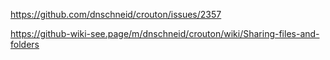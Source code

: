 https://github.com/dnschneid/crouton/issues/2357

https://github-wiki-see.page/m/dnschneid/crouton/wiki/Sharing-files-and-folders
